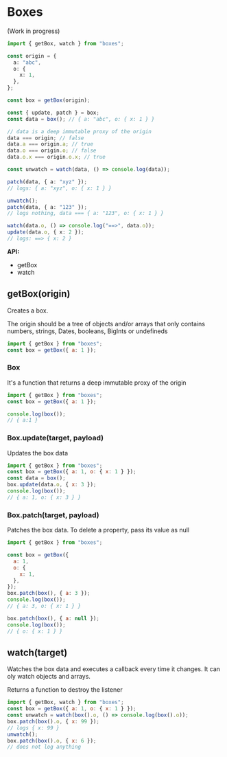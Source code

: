 # Boxes

(Work in progress)

```ts
import { getBox, watch } from "boxes";

const origin = {
  a: "abc",
  o: {
    x: 1,
  },
};

const box = getBox(origin);

const { update, patch } = box;
const data = box(); // { a: "abc", o: { x: 1 } }

// data is a deep immutable proxy of the origin
data === origin; // false
data.a === origin.a; // true
data.o === origin.o; // false
data.o.x === origin.o.x; // true

const unwatch = watch(data, () => console.log(data));

patch(data, { a: "xyz" });
// logs: { a: "xyz", o: { x: 1 } }

unwatch();
patch(data, { a: "123" });
// logs nothing, data === { a: "123", o: { x: 1 } }

watch(data.o, () => console.log("==>", data.o));
update(data.o, { x: 2 });
// logs: ==> { x: 2 }
```

**API:**

- getBox
- watch

## getBox(origin)

Creates a box.

The origin should be a tree of objects and/or arrays that only contains numbers,
strings, Dates, booleans, BigInts or undefineds

```js
import { getBox } from "boxes";
const box = getBox({ a: 1 });
```

### Box

It's a function that returns a deep immutable proxy of the origin

```js
import { getBox } from "boxes";
const box = getBox({ a: 1 });

console.log(box());
// { a:1 }
```

### Box.update(target, payload)

Updates the box data

```js
import { getBox } from "boxes";
const box = getBox({ a: 1, o: { x: 1 } });
const data = box();
box.update(data.o, { x: 3 });
console.log(box());
// { a: 1, o: { x: 3 } }
```

### Box.patch(target, payload)

Patches the box data. To delete a property, pass its value as null

```js
import { getBox } from "boxes";

const box = getBox({
  a: 1,
  o: {
    x: 1,
  },
});
box.patch(box(), { a: 3 });
console.log(box());
// { a: 3, o: { x: 1 } }

box.patch(box(), { a: null });
console.log(box());
// { o: { x: 1 } }
```

## watch(target)

Watches the box data and executes a callback every time it changes. It can oly
watch objects and arrays.

Returns a function to destroy the listener

```js
import { getBox, watch } from "boxes";
const box = getBox({ a: 1, o: { x: 1 } });
const unwatch = watch(box().o, () => console.log(box().o));
box.patch(box().o, { x: 99 });
// logs { x: 99 }
unwatch();
box.patch(box().o, { x: 6 });
// does not log anything
```
